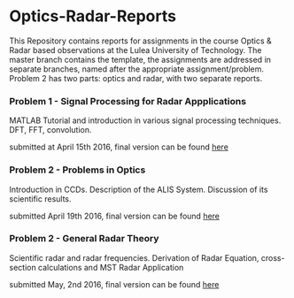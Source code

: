 # Optics-Radar-Reports

This Repository contains reports for assignments in the course Optics & Radar based observations at the Lulea University of Technology.
The master branch contains the template, the assignments are addressed in separate branches, named after the appropriate assignment/problem. Problem 2 has two parts: optics and radar, with two separate reports. 


### Problem 1 - Signal Processing for Radar Appplications
MATLAB Tutorial and introduction in various signal processing techniques. DFT, FFT, convolution.

submitted at April 15th 2016, 
final version can be found [here](https://github.com/art1/Optics-Radar-Reports/blob/problem1/Problem1_Report_Arthur-Scharf.pdf)


### Problem 2 - Problems in Optics
Introduction in CCDs. Description of the ALIS System. Discussion of its scientific results.

submitted April 19th 2016, 
final version can be found [here](https://github.com/art1/Optics-Radar-Reports/blob/problem2/Optics_Assignment_Arthur-Scharf-final.pdf)

### Problem 2 - General Radar Theory
Scientific radar and radar frequencies. Derivation of Radar Equation, cross-section calculations and MST Radar Application

submitted May, 2nd 2016,
final version can be found [here](https://github.com/art1/Optics-Radar-Reports/blob/problem2_radar/Problem-2_Arthur-Scharf_General-Radar-Theory.pdf)
